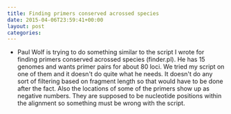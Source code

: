 ```yaml
---
title: Finding primers conserved acrossed species
date: 2015-04-06T23:59:41+00:00
layout: post
categories:
---
```

  * Paul Wolf is trying to do something similar to the script I wrote for finding primers conserved acrossed species (finder.pl). He has 15 genomes and wants primer pairs for about 80 loci. We tried my script on one of them and it doesn't do quite what he needs. It doesn't do any sort of filtering based on fragment length so that would have to be done after the fact. Also the locations of some of the primers show up as negative numbers. They are supposed to be nucleotide positions within the alignment so something must be wrong with the script.
